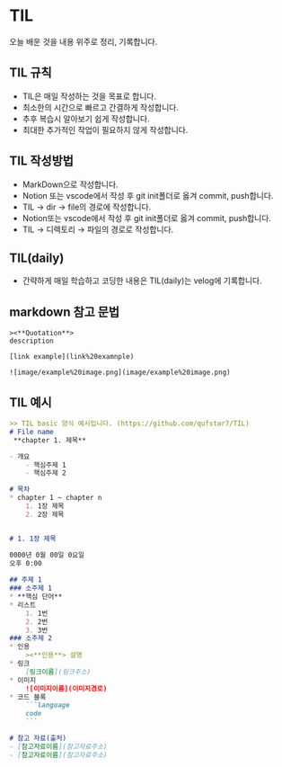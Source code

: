 # TIL
오늘 배운 것을 내용 위주로 정리, 기록합니다.
## TIL 규칙
* TIL은 매일 작성하는 것을 목표로 합니다.
* 최소한의 시간으로 빠르고 간결하게 작성합니다.
* 추후 복습시 알아보기 쉽게 작성합니다.
* 최대한 추가적인 작업이 필요하지 않게 작성합니다.
## TIL 작성방법
* MarkDown으로 작성합니다.
* Notion 또는 vscode에서 작성 후 git init폴더로 옳겨 commit, push합니다.
* TIL → dir → file의 경로에 작성합니다.
* Notion또는 vscode에서 작성 후 git init폴더로 옳겨 commit, push합니다.
* TIL → 디렉토리 → 파일의 경로로 작성합니다.
## TIL(daily)
* 간략하게 매일 학습하고 코딩한 내용은 TIL(daily)는 velog에 기록합니다.

## markdown 참고 문법
    ><**Quotation**> 
    description

    [link example](link%20examnple)

    ![image/example%20image.png](image/example%20image.png)

## TIL 예시
```markdown
>> TIL basic 양식 예시입니다. (https://github.com/qufstar7/TIL)
# File name
 **chapter 1. 제목**

- 개요
    - 핵심주제 1
    - 핵심주제 2

# 목차
* chapter 1 ~ chapter n
    1. 1장 제목
    2. 2장 제목


# 1. 1장 제목

0000년 0월 00일 0요일
오후 0:00
 
## 주제 1
### 소주제 1
* **핵심 단어**
* 리스트
    1. 1번
    2. 2번
    3. 3번
### 소주제 2
* 인용
    ><**인용**> 설명
* 링크
    [링크이름](링크주소)
* 이미지
    ![이미지이름](이미지경로)
* 코드 블록
    ```language
    code
    ```

# 참고 자료(출처)
- [참고자료이름](참고자료주소)
- [참고자료이름](참고자료주소)  
```
